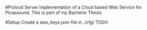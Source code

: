 #Picloud Server
Implementation of a Cloud based Web Service for Picassound.
This is part of my Bachelor Thesis

#Setup
Create a aws_keys.json file in ./cfg/
TODO

